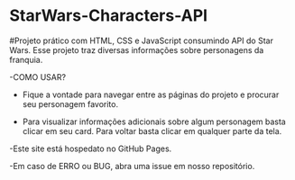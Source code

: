 # StarWars-Characters-API
#Projeto prático com HTML, CSS e JavaScript consumindo API do Star Wars. Esse projeto traz diversas informações sobre personagens da franquia.

-COMO USAR?

- Fique a vontade para navegar entre as páginas do projeto e procurar seu personagem favorito.

- Para visualizar informações adicionais sobre algum personagem basta clicar em seu card. Para voltar basta clicar em qualquer parte da tela.

-Este site está hospedato no GitHub Pages. 

-Em caso de ERRO ou BUG, abra uma issue em nosso repositório.
